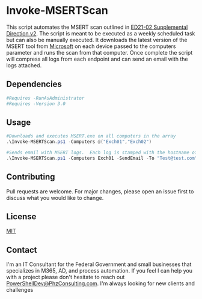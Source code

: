 # Invoke-MSERTScan
This script automates the MSERT scan outlined in [ED21-02 Supplemental Direction v2](https://cyber.dhs.gov/ed/21-02/#supplemental-direction-v2/).  The script is meant to be executed as a weekly scheduled task but can also be manually executed.  It downloads the latest version of the MSERT tool from [Microsoft](https://go.microsoft.com/fwlink/?LinkId=212732) on each device passed to the computers parameter and runs the scan from that computer.  Once complete the script will compress all logs from each endpoint and can send an email with the logs attached. 

## Dependencies


```powershell
#Requires -RunAsAdministrator
#Requires -Version 3.0
```

## Usage

```powershell
#Downloads and executes MSERT.exe on all computers in the array
.\Invoke-MSERTScan.ps1 -Computers @("Exch01","Exch02") 

#Sends email with MSERT logs.  Each log is stamped with the hostname of the device the logs were run on.
.\Invoke-MSERTScan.ps1 -Computers Exch01 -SendEmail -To "Test@test.com" -From "Automation@test.com" -SMTPServer "SomeSMTPRelay.com" 

```

## Contributing
Pull requests are welcome. For major changes, please open an issue first to discuss what you would like to change.


## License
[MIT](https://choosealicense.com/licenses/mit/)


## Contact
I'm an IT Consultant for the Federal Government and small businesses that specializes in M365, AD, and process automation. If you feel I can help you with a project please don't hesitate to reach out [PowerShellDev@PhzConsulting.com](PowerShellDev@PhzConsulting.com).  I'm always looking for new clients and challenges